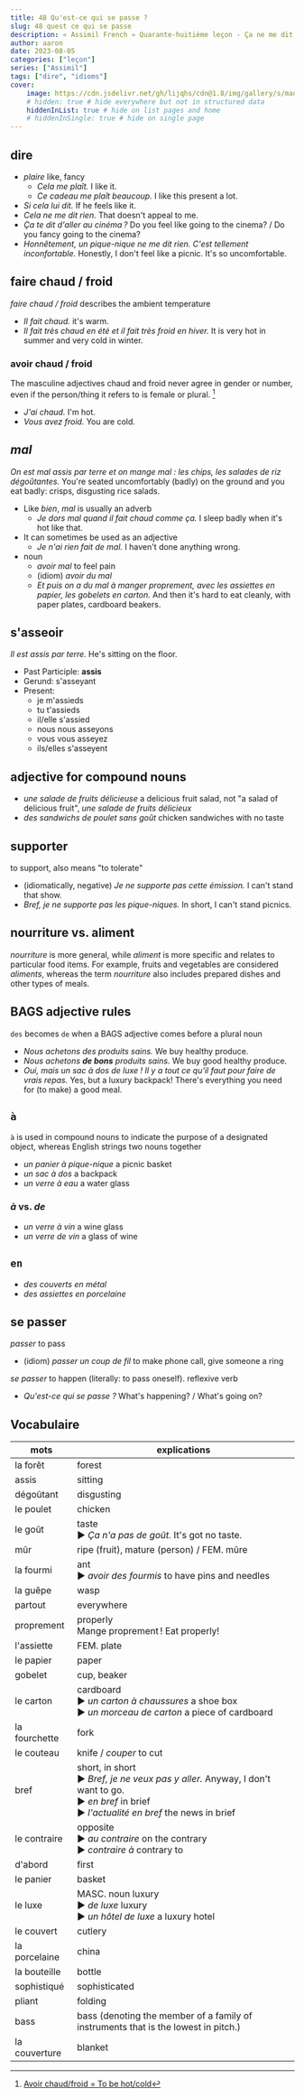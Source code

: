 ```yaml
---
title: 48 Qu'est-ce qui se passe ?
slug: 48 quest ce qui se passe
description: « Assimil French » Quarante-huitième leçon - Ça ne me dit rien
author: aaron
date: 2023-08-05
categories: ["leçon"]
series: ["Assimil"]
tags: ["dire", "idioms"]
cover: 
    image: https://cdn.jsdelivr.net/gh/lijqhs/cdn@1.8/img/gallery/s/maddi-bazzocco--Wi2owaQcH8-unsplash.jpg
    # hidden: true # hide everywhere but not in structured data
    hiddenInList: true # hide on list pages and home
    # hiddenInSingle: true # hide on single page
---
```


## dire

- *plaire* like, fancy
  - *Cela me plaît.* I like it.
  - *Ce cadeau me plaît beaucoup.* I like this present a lot.
- *Si cela lui dit.* If he feels like it.
- *Cela ne me dit rien.* That doesn't appeal to me.
- *Ça te dit d'aller au cinéma ?* Do you feel like going to the cinema? / Do you fancy going to the cinema?
- *Honnêtement, un pique-nique ne me dit rien. C'est tellement inconfortable.* Honestly, I don't feel like a picnic. It's so uncomfortable.

## faire chaud / froid

*faire chaud / froid* describes the ambient temperature

- *Il fait chaud.* it's warm.
- *Il fait très chaud en été et il fait très froid en hiver.* It is very hot in summer and very cold in winter.

### avoir chaud / froid

The masculine adjectives chaud and froid never agree in gender or number, even if the person/thing it refers to is female or plural. [^1]

- *J'ai chaud.* I'm hot.
- *Vous avez froid.* You are cold.

[^1]: [Avoir chaud/froid = To be hot/cold](https://french.kwiziq.com/revision/grammar/avoir-chaud-froid-to-be-hot-cold)

## *mal*

*On est mal assis par terre et on mange mal : les chips, les salades de riz dégoûtantes.* You're seated uncomfortably (badly) on the ground and you eat badly: crisps, disgusting rice salads.

- Like *bien*, *mal* is usually an adverb
  - *Je dors mal quand il fait chaud comme ça.* I sleep badly when it's hot like that.
- It can sometimes be used as an adjective
  - *Je n'ai rien fait de mal.* I haven't done anything wrong.
- noun
  - *avoir mal* to feel pain
  - (idiom) *avoir du mal* 
  - *Et puis on a du mal à manger proprement, avec les assiettes en papier, les gobelets en carton.* And then it's hard to eat cleanly, with paper plates, cardboard beakers.

## s'asseoir

*Il est assis par terre.* He's sitting on the floor.

- Past Participle: **assis**
- Gerund: s'asseyant
- Present:
  - je m'assieds
  - tu t'assieds
  - il/elle s'assied
  - nous nous asseyons
  - vous vous asseyez
  - ils/elles s'asseyent

## adjective for compound nouns

- *une salade de fruits délicieuse* a delicious fruit salad, not "a salad of delicious fruit", *une salade de fruits délicieux*
- *des sandwichs de poulet sans goût* chicken sandwiches with no taste

## supporter

to support, also means "to tolerate"

- (idiomatically, negative) *Je ne supporte pas cette émission.* I can't stand that show.
- *Bref, je ne supporte pas les pique-niques.* In short, I can't stand picnics.

## nourriture vs. aliment

*nourriture* is more general, while *aliment* is more specific and relates to particular food items. For example, fruits and vegetables are considered *aliments*, whereas the term *nourriture* also includes prepared dishes and other types of meals.

## BAGS adjective rules

`des` becomes `de` when a BAGS adjective comes before a plural noun

- *Nous achetons des produits sains.* We buy healthy produce.
- *Nous achetons **de bons** produits sains.* We buy good healthy produce.
- *Oui, mais un sac à dos de luxe ! Il y a tout ce qu'il faut pour faire de vrais repas.* Yes, but a luxury backpack! There's everything you need for (to make) a good meal.

## `à`

`à` is used in compound nouns to indicate the purpose of a designated object, whereas English strings two nouns together

- *un panier à pique-nique* a picnic basket
- *un sac à dos* a backpack
- *un verre à eau* a water glass

### *à* vs. *de*

- *un verre à vin* a wine glass
- *un verre de vin* a glass of wine

## `en`

- *des couverts en métal*
- *des assiettes en porcelaine*

## se passer

*passer* to pass

- (idiom) *passer un coup de fil* to make phone call, give someone a ring

*se passer* to happen (literally: to pass oneself). reflexive verb

- *Qu'est-ce qui se passe ?* What's happening? / What's going on?

## Vocabulaire

| mots | explications |
| ---- | ------ | 
| la forêt | forest |
| assis | sitting |
| dégoûtant | disgusting | 
| le poulet | chicken |
| le goût | taste </br> ▶︎ *Ça n'a pas de goût.* It's got no taste. |
| mûr | ripe (fruit), mature (person) / FEM. mûre |
| la fourmi | ant </br> ▶︎ *avoir des fourmis* to have pins and needles |
| la guêpe | wasp |
| partout | everywhere |
| proprement | properly </br> Mange proprement ! Eat properly! | 
| l'assiette | FEM. plate |
| le papier | paper |
| gobelet | cup, beaker |
| le carton | cardboard </br> ▶︎ *un carton à chaussures* a shoe box </br> ▶︎ *un morceau de carton* a piece of cardboard |
| la fourchette | fork |
| le couteau | knife / *couper* to cut |
| bref | short, in short </br> ▶︎ *Bref, je ne veux pas y aller.* Anyway, I don't want to go. </br> ▶︎ *en bref* in brief </br> ▶︎ *l'actualité en bref* the news in brief |
| le contraire | opposite </br> ▶︎ *au contraire* on the contrary </br> ▶︎ *contraire à* contrary to |
| d'abord | first |
| le panier | basket |
| le luxe | MASC. noun luxury </br> ▶︎ *de luxe* luxury </br> ▶︎ *un hôtel de luxe* a luxury hotel |
| le couvert | cutlery |
| la porcelaine | china |
| la bouteille | bottle |
| sophistiqué | sophisticated |
| pliant | folding |
| bass | bass (denoting the member of a family of instruments that is the lowest in pitch.) | 
| la couverture | blanket |